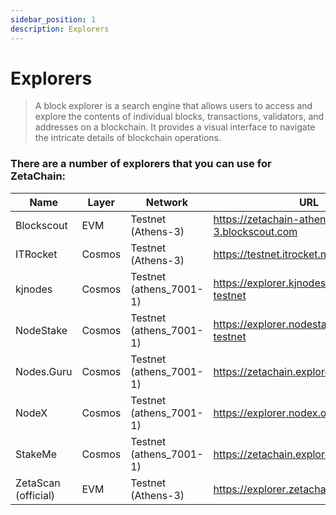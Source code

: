 ```yaml
---
sidebar_position: 1
description: Explorers
---
```


# Explorers

> A block explorer is a search engine that allows users to access and explore the contents of individual blocks, transactions, validators, and addresses on a blockchain. It provides a visual interface to navigate the intricate details of blockchain operations.

### There are a number of explorers that you can use for ZetaChain:

| Name | Layer | Network | URL |
| --- | --- | --- | --- |
| Blockscout | EVM | Testnet (Athens-3) | https://zetachain-athens-3.blockscout.com |
| ITRocket | Cosmos | Testnet (Athens-3) | https://testnet.itrocket.net/zetachain |
| kjnodes | Cosmos | Testnet (athens_7001-1) | https://explorer.kjnodes.com/zetachain-testnet |
| NodeStake | Cosmos | Testnet (athens_7001-1) | https://explorer.nodestake.top/zeta-testnet |
| Nodes.Guru | Cosmos | Testnet (athens_7001-1) | https://zetachain.explorers.guru |
| NodeX | Cosmos | Testnet (athens_7001-1) | https://explorer.nodex.one/zetachain |
| StakeMe | Cosmos | Testnet (athens_7001-1) | https://zetachain.exploreme.pro | 
| ZetaScan (official) | EVM | Testnet (Athens-3) | https://explorer.zetachain.com |
